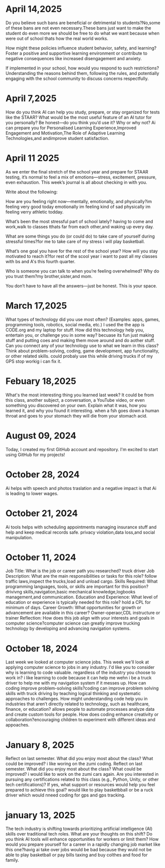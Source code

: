 
# April 14,2025
Do you believe such bans are beneficial or detrimental to students?No,some of these bans are not even necessary.These bans just want to make the student do even more we should be free to do what we want because when were out of school thats how the real world works.

How might these policies influence student behavior, safety, and learning? Foster a positive and supportive learning environment or contribute to negative consequences like increased disengagement and anxiety.

If implemented in your school, how would you respond to such restrictions? Understanding the reasons behind them, following the rules, and potentially engaging with the school community to discuss concerns respectfully.



# April 7,2025
How do you think AI can help you study, prepare, or stay organized for tests like the STAAR? What would be the most useful feature of an AI tutor for you personally? Be honest—do you think you’d use it? Why or why not? Ai can prepare you for Personalised Learning Experience,Improved Engagement and Motivation,The Role of Adaptive Learning Technologies,and andimprove student satisfaction.



# April 11 2025

As we enter the final stretch of the school year and prepare for STAAR testing, it’s normal to feel a mix of emotions—stress, excitement, pressure, even exhaustion. This week’s journal is all about checking in with you.

Write about the following:

How are you feeling right now—mentally, emotionally, and physically?im feeling very good today emotionally im feeling kind of sad physically im feeling verry athletic todday.

What’s been the most stressful part of school lately? having to come and work,walk to classes tthats far from each other,and waking up every day.

What are some things you do (or could do) to take care of yourself during stressful times?for me to take care of my stress i will play basketball.

What’s one goal you have for the rest of the school year? How will you stay motivated to reach it?for rest of the scool year i want to past all my classes with bs and A's this fourth quarter.

Who is someone you can talk to when you’re feeling overwhelmed? Why do you trust them?my brother,sister,and mom.

You don’t have to have all the answers—just be honest. This is your space.


# March 17,2025
What types of technology did you use most often? (Examples: apps, games, programming tools, robotics, social media, etc.) I used the the app is CODE.org and my laptop for stuff.
How did this technology help you, entertain you, or challenge you in some way? becuase its fun just making stuff and putting coes and making them move around and do aother stuff.
Can you connect any of your technology use to what we learn in this class? Think about problem-solving, coding, game development, app functionality, or other related skills.  could probaly use this while driving trucks if of my GPS  stop workig i can fix it.



# Febuary 18,2025 
What's the most interesting thing you learned last week? It could be from this class, another subject, a conversation, a YouTube video, or even something you discovered on your own. Explain what it was, how you learned it, and why you found it interesting. when a fsh goes down a human throat and goes to your stomach they will die from your stomach acid.


# August 09, 2024

Today, I created my first GitHub account and repository. I'm excited to start using GitHub for my projects!

# October 28, 2024
Ai helps with speech and photos traslation and a negative impact is that Ai is leading to lower wages.

# October 21, 2024
Ai tools  helps with scheduling appointments managing insurance  stuff and help and keep medical records safe.
privacy violation,data loss,and social manipulation.


# October 11, 2024
Job Title: What is the job or career path you researched? truck driver
Job Description: What are the main responsibilities or tasks for this role? follow traffic laws,inspect the trucks,load and unload cargo.
Skills Required: What programming languages, tools, or skills are important for this position?
drivivng skills,navigation,basic mechanical knowledge,logbooks management,and communication.
Education and Experience: What level of education or experience is typically needed for this role? hold a CPL for minimum of days.
Career Growth: What opportunities for growth or advancement are available in this career? Owner-operaor,CDL instructure or trainer 
Reflection: How does this job align with your interests and goals in computer science?computer science can greatly improve trucking technology by developing and advancing navigation systems.
# October 18, 2024
Last week we looked at computer science jobs. This week we'll look at applying computer science to jobs in any industry. I'd like you to consider why is learning to code valuable. regardless of the industry you choose to work in? i like learning to code because it can help me wehn i be a truck driver to help me with my navigation system if it messes up.
How can coding improve problem-solving skills?coding can improve problem solving skills with truck driving by teaching logical thinking and systematic approaches to challenges.
How might understanding code help you in industries that aren’t directly related to technology, such as healthcare, finance, or education? allows people to automate processes analyze data and create custom tools for people.
How does coding enhance creativity or collaboration?encouraging children to experiment with different ideas and appoaches.


# January 8, 2025

Reflect on last semester. What did you enjoy most about the class? What could be improved? i like woring on the zumi coding.
Reflect on last semester. What did you enjoy most about the class? What could be improved? i would like to work on the zumi cars again.
 Are you interested in pursuing any certifications related to this class (e.g., Python, Unity, or other tech certifications)? If yes, what support or resources would help you feel prepared to achieve this goal?  would like to play basketbball or be a ruck driver which would nneed coding for gps and gps tracking.

# january 13, 2025

The tech industry is shifting towards prioritizing artificial intelligence (AI) skills over traditional tech roles. What are your thoughts on this shift? Do you think AI tools will enhance opportunities for workers or limit them? How would you prepare yourself for a career in a rapidly changing job market like this one?havig ai take over jobs would be bad  because they wuld not be able to play basketball or pay bills taxing and buy colthes and food for family.
